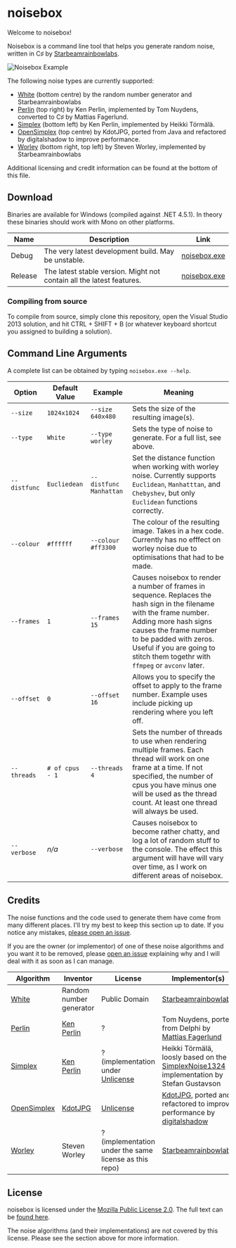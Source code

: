 # noisebox

Welcome to noisebox!

Noisebox is a command line tool that helps you generate random noise, written in C&sharp; by [Starbeamrainbowlabs](https://starbeamrainbowlabs.com/).

![Noisebox Example](http://i.imgur.com/Ex7h1jt.jpg)

The following noise types are currently supported:

 - [White](https://en.wikipedia.org/wiki/White_noise) (bottom centre) by the random number generator and Starbeamrainbowlabs
 - [Perlin](https://en.wikipedia.org/wiki/Perlin_noise) (top right) by Ken Perlin, implemented by Tom Nuydens, converted to C&sharp; by Mattias Fagerlund.
 - [Simplex](https://en.wikipedia.org/wiki/Simplex_noise) (bottom left) by Ken Perlin, implemented by Heikki Törmälä.
 - [OpenSimplex](https://en.wikipedia.org/wiki/OpenSimplex_noise) (top centre) by KdotJPG, ported from Java and refactored by digitalshadow to improve performance.
 - [Worley](https://en.wikipedia.org/wiki/Worley_noise) (bottom right, top left) by Steven Worley, implemented by Starbeamrainbowlabs

Additional licensing and credit information can be found at the bottom of this file.

## Download
Binaries are available for Windows (compiled against .NET 4.5.1). In theory these binaries should work with Mono on other platforms.

Name    | Description   | Link
--------|---------------|-------------
Debug   | The very latest development build. May be unstable. | [noisebox.exe](https://raw.githubusercontent.com/sbrl/noisebox/master/noisebox/bin/Debug/noisebox.exe)
Release | The latest stable version. Might not contain all the latest features. | [noisebox.exe](https://raw.githubusercontent.com/sbrl/noisebox/master/noisebox/bin/Release/noisebox.exe)

### Compiling from source
To compile from source, simply clone this repository, open the Visual Studio 2013 solution, and hit CTRL + SHIFT + B (or whatever keyboard shortcut you assigned to building a solution).

## Command Line Arguments
A complete list can be obtained by typing `noisebox.exe --help`.

Option			| Default Value	| Example					|  Meaning
----------------|---------------|---------------------------|---------------------------
`--size`		| `1024x1024`	| `--size 640x480`		| Sets the size of the resulting image(s).
`--type`		| `White`		| `--type worley`			| Sets the type of noise to generate. For a full list, see above.
`--distfunc`	| `Eucliedean`	| `--distfunc Manhattan`	| Set the distance function when working with worley noise. Currently supports `Euclidean`, `Manhatttan`, and `Chebyshev`, but only `Euclidean` functions correctly.
`--colour`		| `#ffffff`	| `--colour #ff3300`		| The colour of the resulting image. Takes in a hex code. Currently has no efffect on worley noise due to optimisations that had to be made.
`--frames`		| `1`			| `--frames 15`			| Causes noisebox to render a number of frames in sequence. Replaces the hash sign in the filename with the frame number. Adding more hash signs causes the frame number to be padded with zeros. Useful if you are going to stitch them togethr with `ffmpeg` or `avconv` later.
`--offset`		| `0`			| `--offset 16`			| Allows you to specify the offset to apply to the frame number. Example uses include picking up rendering where you left off.
`--threads`	| `# of cpus - 1` | `--threads 4 `		| Sets the number of threads to use when rendering multiple frames. Each thread will work on one frame at a time. If not specified, the number of cpus you have minus one will be used as the thread count. At least one thread will always be used.
`--verbose`	| _n/a_			| `--verbose`				| Causes noisebox to become rather chatty, and log a lot of random stuff to the console. The effect this argument will have will vary over time, as I work on different areas of noisebox.

## Credits
The noise functions and the code used to generate them have come from many different places. I'll try my best to keep this section up to date. If you notice any mistakes, [please open an issue](https://github.com/sbrl/noisebox/issues/new).

If you are the owner (or implementor) of one of these noise algorithms and you want it to be removed, please [open an issue](https://github.com/sbrl/noisebox/issues/new) explaining why and I will deal with it as soon as I can manage.

Algorithm	| Inventor		| License	| Implementor(s)			| Link to source code
------------|---------------|-----------|---------------------------|----------------------------
[White](https://en.wikipedia.org/wiki/White_noise)		| Random number generator | Public Domain | [Starbeamrainbowlabs](https://github.com/sbrl/)	| _n/a_
[Perlin](https://en.wikipedia.org/wiki/Perlin_noise)		| [Ken Perlin](https://mrl.nyu.edu/~perlin/) | ?		| Tom Nuydens, ported from Delphi by [Mattias Fagerlund](https://lotsacode.wordpress.com/)	 | https://lotsacode.wordpress.com/2010/02/24/perlin-noise-in-c/
[Simplex](https://en.wikipedia.org/wiki/Simplex_noise)		| [Ken Perlin](https://mrl.nyu.edu/~perlin/) | ? (implementation under [Unlicense](http://unlicense.org/)		| Heikki Törmälä, loosly based on the [SimplexNoise1324](http://staffwww.itn.liu.se/~stegu/aqsis/aqsis-newnoise/simplexnoise1234.h) implementation by Stefan Gustavson | http://web.archive.org/web/20150618221040/https://code.google.com/p/simplexnoise/source/browse/trunk/SimplexNoise/Noise.cs
[OpenSimplex](http://uniblock.tumblr.com/post/97868843242/noise) | [KdotJPG](http://uniblock.tumblr.com/)	| [Unlicense](http://unlicense.org/)	| [KdotJPG](http://uniblock.tumblr.com/), ported and refactored to improve performance by [digitalshadow](https://github.com/digitalshadow) | https://gist.github.com/digitalshadow/134a3a02b67cecd72181/
[Worley](https://en.wikipedia.org/wiki/Worley_noise)		| Steven Worley	| ? (implementation under the same license as this repo)		| [Starbeamrainbowlabs](https://github.com/sbrl/) | https://raw.githubusercontent.com/sbrl/noisebox/master/noisebox/Worley.cs

## License
noisebox is licensed under the [Mozilla Public License 2.0](https://tldrlegal.com/license/mozilla-public-license-2.0-(mpl-2)). The full text can be [found here](https://raw.githubusercontent..com/sbrl/noisebox/master/LICENSE).

The noise algorithms (and their implementations) are not covered by this license. Please see the section above for more information.
